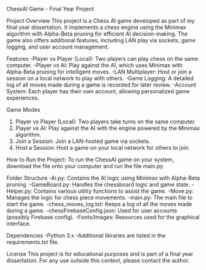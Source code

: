 ChessAI Game - Final Year Project

Project Overview
This project is a Chess AI game developed as part of my final year dissertation. It implements a chess engine using the Minimax algorithm with Alpha-Beta pruning for efficient AI decision-making. The game also offers additional features, including LAN play via sockets, game logging, and user account management.

Features
-Player vs Player (Local): Two players can play chess on the same computer.
-Player vs AI: Play against the AI, which uses Minimax with Alpha-Beta pruning for intelligent moves.
-LAN Multiplayer: Host or join a session on a local network to play with others.
-Game Logging: A detailed log of all moves made during a game is recorded for later review.
-Account System: Each player has their own account, allowing personalized game experiences.

Game Modes
1. Player vs Player (Local): Two players take turns on the same computer.
2. Player vs AI: Play against the AI with the engine powered by the Minimax algorithm.
3. Join a Session: Join a LAN-hosted game via sockets.
4. Host a Session: Host a game on your local network for others to join.

How to Run the Project:
To run the ChessAI game on your system, download the file onto your computer and run the file main.py

Folder Structure
-Ai.py: Contains the AI logic using Minimax with Alpha-Beta pruning.
-GameBoard.py: Handles the chessboard logic and game state.
-Helper.py: Contains various utility functions to assist the game.
-Move.py: Manages the logic for chess piece movements.
-main.py: The main file to start the game.
-chess_moves_log.txt: Keeps a log of all the moves made during a game.
-chessFirebaseConfig.json: Used for user accounts (possibly Firebase config).
-Fonts/Images: Resources used for the graphical interface.

Dependencies
-Python 3.x
-Additional libraries are listed in the requirements.txt file.

License
This project is for educational purposes and is part of a final year dissertation. For any use outside this context, please contact the author.
